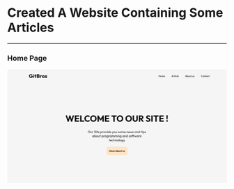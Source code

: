 # Created A Website Containing Some Articles

---

### Home Page
<img src="SS_Pages/Home page.png">
